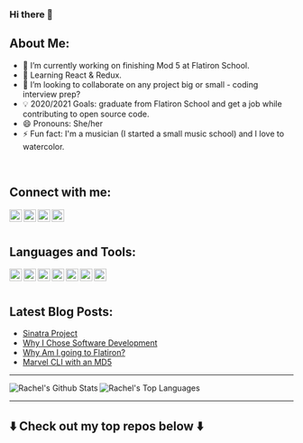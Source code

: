 ### Hi there 👋


## About Me:

- 🔭 I’m currently working on finishing Mod 5 at Flatiron School.
- 🌱 Learning React & Redux.
- 👯 I’m looking to collaborate on any project big or small - coding interview prep?
- 💡 2020/2021 Goals: graduate from Flatiron School and get a job while contributing to open source code.
- 😄 Pronouns: She/her
- ⚡ Fun fact: I'm a musician (I started a small music school) and I love to watercolor.
<br>

## Connect with me:

[<img align="left" alt="rachel-padworski | YouTube" width="22px" src="https://simpleicons.org/icons/youtube.svg" />](https://www.youtube.com/channel/UCN2z67Lrmr1bA7ixdHYt9Kg?)

[<img align="left" alt="rachel-padworski | Medium" width="22px" src="https://simpleicons.org/icons/medium.svg" />](https://rachelpadworski.medium.com/)

[<img align="left" alt="rachel-padworski | Instagram" width="22px" src="https://simpleicons.org/icons/instagram.svg" />](https://www.instagram.com/rachel_padworski/)

[<img align="left" alt="rachel-padworski | Twitter" width="22px" src="https://simpleicons.org/icons/twitter.svg" />](https://twitter.com/RPadworski)

<br><br>

## Languages and Tools:

<img align="left" alt="rachel-padworski | Ruby" width="22px" src="https://simpleicons.org/icons/ruby.svg" />
<img align="left" alt="rachel-padworski | Ruby On Rails" width="22px" src="https://simpleicons.org/icons/rubyonrails.svg" />
<img align="left" alt="rachel-padworski | JavaScript" width="22px" src="https://simpleicons.org/icons/javascript.svg" />
<img align="left" alt="rachel-padworski | React" width="22px" src="https://simpleicons.org/icons/react.svg" />
<img align="left" alt="rachel-padworski | Redux" width="22px" src="https://simpleicons.org/icons/redux.svg" />
<img align="left" alt="rachel-padworski | HTML5" width="22px" src="https://simpleicons.org/icons/html5.svg" />
<img align="left" alt="rachel-padworski | CSS" width="22px" src="https://simpleicons.org/icons/css3.svg" />

<br><br>

## Latest Blog Posts:
<!-- BLOG-POST-LIST:START -->
- [Sinatra Project](https://medium.com/@rachelpadworski/sinatra-project-2280ebe3e5ac?source=rss-8ff692457b51------2)
- [Why I Chose Software Development](https://medium.com/@rachelpadworski/why-i-chose-software-development-7b9c2b2ada4d?source=rss-8ff692457b51------2)
- [Why Am I going to Flatiron?](https://medium.com/@rachelpadworski/why-am-i-going-to-flatiron-593597b1742a?source=rss-8ff692457b51------2)
- [Marvel CLI with an MD5](https://medium.com/@rachelpadworski/marvel-cli-with-an-md5-e93e3d5f1b98?source=rss-8ff692457b51------2)
<!-- BLOG-POST-LIST:END -->

---

<img align="left" alt="Rachel's Github Stats" src="https://github-readme-stats.vercel.app/api?username=rachel-padworski&theme=radical&show_icons=true" />


<img align="left" alt="Rachel's Top Languages" src="https://github-readme-stats.vercel.app/api/top-langs/?username=rachel-padworski&theme=radical" />

<br>

---

## ⬇️ Check out my top repos below ⬇️
